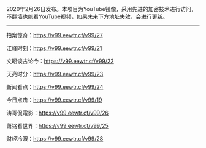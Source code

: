2020年2月26日发布。本项目为YouTube镜像，采用先进的加密技术进行访问，不翻墙也能看YouTube视频，如果未来下方地址失效，会进行更新。

***

拍案惊奇：https://v99.eewtr.cf/v99/27

江峰时刻：https://v99.eewtr.cf/v99/21

文昭谈古论今：https://v99.eewtr.cf/v99/22

天亮时分：https://v99.eewtr.cf/v99/23

新闻看点：https://v99.eewtr.cf/v99/24

今日点击：https://v99.eewtr.cf/v99/19

涛哥侃電影：https://v99.eewtr.cf/v99/26

萧铭看世界：https://v99.eewtr.cf/v99/25

财经冷眼：https://v99.eewtr.cf/v99/28
